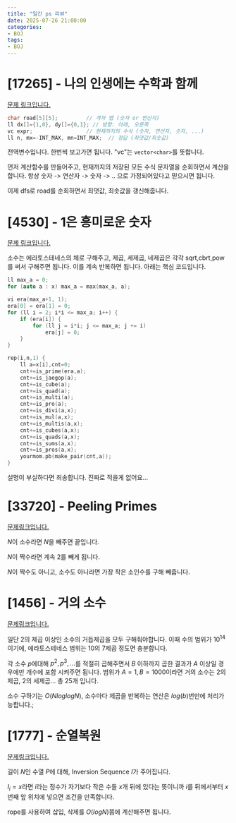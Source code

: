 ```yaml
---
title: "일간 ps 리뷰"
date: 2025-07-26 21:00:00
categories:
- BOJ
tags:
- BOJ
---
```


# [17265] - 나의 인생에는 수학과 함께
[문제 링크입니다.](https://www.acmicpc.net/problem/17265)

```cpp
char road[5][5];         // 격자 맵 (숫자 or 연산자)
ll dx[]={1,0}, dy[]={0,1}; // 방향: 아래, 오른쪽
vc expr;                 // 현재까지의 수식 (숫자, 연산자, 숫자, ...)
ll n, mx=-INT_MAX, mn=INT_MAX;  // 정답 (최댓값/최솟값)
```

전역변수입니다. 한번씩 보고가면 됩니다. "vc"는 `vector<char>`를 뜻합니다.

먼저 계산함수를 만들어주고, 현재까지의 저장된 모든 수식 문자열을 순회하면서 계산을 합니다. 항상 숫자 -> 연산자 -> 숫자 -> .. 으로 가정되어있다고 믿으시면 됩니다.

이제 dfs로 road를 순회하면서 최댓값, 최솟값을 갱신해줍니다.

# [4530] - 1은 흥미로운 숫자
[문제 링크입니다.](https://www.acmicpc.net/problem/4530)

소수는 에라토스테네스의 체로 구해주고, 제곱, 세제곱, 네제곱은 각각 sqrt,cbrt,pow를 써서 구해주면 됩니다. 이를 계속 반복하면 됩니다. 아래는 핵심 코드입니다.

```cpp
ll max_a = 0;
for (auto a : x) max_a = max(max_a, a);

vi era(max_a+1, 1);
era[0] = era[1] = 0;
for (ll i = 2; i*i <= max_a; i++) {
    if (era[i]) {
        for (ll j = i*i; j <= max_a; j += i)
            era[j] = 0;
    }
}

rep(i,n,1) {
    ll a=x[i],cnt=0;
    cnt+=is_prime(era,a);
    cnt+=is_jaegop(a);
    cnt+=is_cube(a);
    cnt+=is_quad(a);
    cnt+=is_multi(a);
    cnt+=is_pro(a);
    cnt+=is_divi(a,x);
    cnt+=is_mul(a,x);
    cnt+=is_multis(a,x);
    cnt+=is_cubes(a,x);
    cnt+=is_quads(a,x);
    cnt+=is_sums(a,x);
    cnt+=is_pros(a,x);
    yourmom.pb(make_pair(cnt,a));
}
```

설명이 부실하다면 죄송합니다. 진짜로 적을게 없어요...

# [33720] - Peeling Primes
[문제링크입니다.](https://www.acmicpc.net/problem/33720)

$N$이 소수라면 $N$을 빼주면 끝입니다.

$N$이 짝수라면 계속 2를 빼게 됩니다.

$N$이 짝수도 아니고, 소수도 아니라면 가장 작은 소인수를 구해 빼줍니다.

# [1456] - 거의 소수
[문제링크입니다.](https://www.acmicpc.net/problem/1456)

일단 2의 제곱 이상인 소수의 거듭제곱을 모두 구해줘야합니다. 이때 수의 범위가 $10^{14}$이기에, 에라토스테네스 범위는 10의 7제곱 정도면 충분합니다.

각 소수 $p$에대해 $p^2, p^3, \dots$를 적절히 곱해주면서 $B$ 이하까지 곱한 결과가 $A$ 이상일 경우에만 개수에 포함 시켜주면 됩니다. 범위가 $A=1, B=1000$이라면 거의 소수는 2의 제곱, 2의 세제곱... 총 25개 입니다. 

소수 구하기는 $O(N log log N)$, 소수마다 제곱을 반복하는 연산은 $log(b)$번만에 처리가능합니다.;

# [1777] - 순열복원
[문제링크입니다.](https://www.acmicpc.net/problem/1777)

길이 $N$인 수열 $P$에 대해, Inversion Sequence $I$가 주어집니다.

$I_i = x$라면 $i$라는 정수가 자기보다 작은 수들 $x$개 뒤에 있다는 뜻이니까 $i$를 뒤에서부터 $x$번째 앞 위치에 넣으면 조건을 만족합니다.

rope를 사용하여 삽입, 삭제를 $O(log N)$쯤에 계산해주면 됩니다.